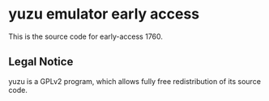 yuzu emulator early access
=============

This is the source code for early-access 1760.

## Legal Notice

yuzu is a GPLv2 program, which allows fully free redistribution of its source code.